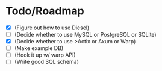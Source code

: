 # Todo/Roadmap

- [x] (Figure out how to use Diesel)
- [ ] (Decide whether to use MySQL or PostgreSQL or SQLite)
- [x] (Decide whether to use >Actix or Axum or Warp)
- [ ] (Make example DB)
- [ ] (Hook it up w/ warp API)
- [ ] (Write good SQL schema)
